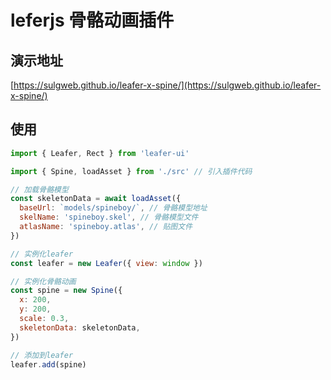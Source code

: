 # leferjs 骨骼动画插件

## 演示地址

[https://sulgweb.github.io/leafer-x-spine/](https://sulgweb.github.io/leafer-x-spine/)

## 使用

```javascript
import { Leafer, Rect } from 'leafer-ui'

import { Spine, loadAsset } from './src' // 引入插件代码

// 加载骨骼模型
const skeletonData = await loadAsset({
  baseUrl: `models/spineboy/`, // 骨骼模型地址
  skelName: 'spineboy.skel', // 骨骼模型文件
  atlasName: 'spineboy.atlas', // 贴图文件
})

// 实例化leafer
const leafer = new Leafer({ view: window })

// 实例化骨骼动画
const spine = new Spine({
  x: 200,
  y: 200,
  scale: 0.3,
  skeletonData: skeletonData,
})

// 添加到leafer
leafer.add(spine)
```
